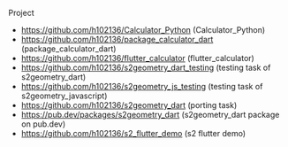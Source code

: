 Project
- https://github.com/h102136/Calculator_Python (Calculator_Python)
- https://github.com/h102136/package_calculator_dart (package_calculator_dart)
- https://github.com/h102136/flutter_calculator (flutter_calculator)
- https://github.com/h102136/s2geometry_dart_testing (testing task of s2geometry_dart)
- https://github.com/h102136/s2geometry_js_testing (testing task of s2geometry_javascript)
- https://github.com/h102136/s2geometry_dart (porting task)
- https://pub.dev/packages/s2geometry_dart (s2geometry_dart package on pub.dev)
- https://github.com/h102136/s2_flutter_demo (s2 flutter demo)